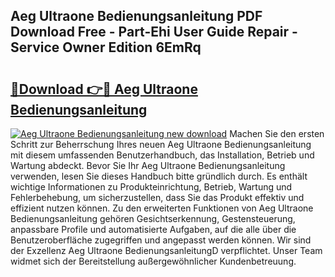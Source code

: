 ## Aeg Ultraone Bedienungsanleitung PDF Download Free - Part-Ehi User Guide Repair - Service Owner Edition 6EmRq

# <h2><a href="http://df5ivl.blite.top/?on=Aeg+Ultraone+Bedienungsanleitung">🔗Download 👉🔴 Aeg Ultraone Bedienungsanleitung</a></h2>

[![Aeg Ultraone Bedienungsanleitung new download](https://i.imgur.com/lujVjoI.png)](http://df5ivl.blite.top/?on=Aeg+Ultraone+Bedienungsanleitung)
Machen Sie den ersten Schritt zur Beherrschung Ihres neuen Aeg Ultraone Bedienungsanleitung mit diesem umfassenden Benutzerhandbuch, das Installation, Betrieb und Wartung abdeckt. Bevor Sie Ihr Aeg Ultraone Bedienungsanleitung verwenden, lesen Sie dieses Handbuch bitte gründlich durch. Es enthält wichtige Informationen zu Produkteinrichtung, Betrieb, Wartung und Fehlerbehebung, um sicherzustellen, dass Sie das Produkt effektiv und effizient nutzen können. Zu den erweiterten Funktionen von Aeg Ultraone Bedienungsanleitung gehören Gesichtserkennung, Gestensteuerung, anpassbare Profile und automatisierte Aufgaben, auf die alle über die Benutzeroberfläche zugegriffen und angepasst werden können. Wir sind der Exzellenz Aeg Ultraone BedienungsanleitungD verpflichtet. Unser Team widmet sich der Bereitstellung außergewöhnlicher Kundenbetreuung.

